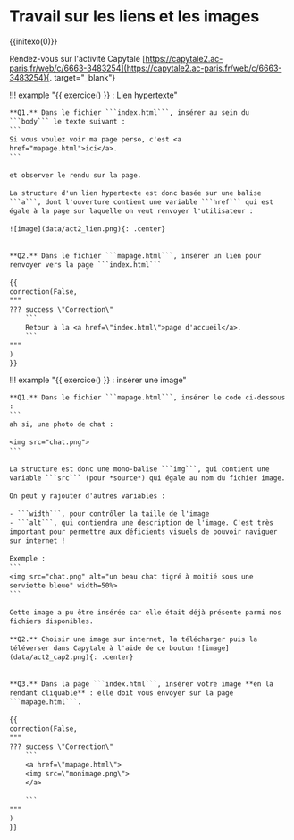 # Travail sur les liens et les images

{{initexo(0)}}

Rendez-vous sur l'activité Capytale [https://capytale2.ac-paris.fr/web/c/6663-3483254](https://capytale2.ac-paris.fr/web/c/6663-3483254){. target="_blank"}



!!! example "{{ exercice() }} : Lien hypertexte"
    
    **Q1.** Dans le fichier ```index.html```, insérer au sein du ```body``` le texte suivant :
    ```
    Si vous voulez voir ma page perso, c'est <a href="mapage.html">ici</a>.
    ``` 
    
    et observer le rendu sur la page.

    La structure d'un lien hypertexte est donc basée sur une balise ```a```, dont l'ouverture contient une variable ```href``` qui est égale à la page sur laquelle on veut renvoyer l'utilisateur :

    ![image](data/act2_lien.png){: .center}
    

    **Q2.** Dans le fichier ```mapage.html```, insérer un lien pour renvoyer vers la page ```index.html```

    {{
    correction(False,
    """
    ??? success \"Correction\" 
        ```
        Retour à la <a href=\"index.html\">page d'accueil</a>.
        ```
    """
    )
    }}  


!!! example "{{ exercice() }} : insérer une image"
    
    **Q1.** Dans le fichier ```mapage.html```, insérer le code ci-dessous :
    ```
    ah si, une photo de chat :

    <img src="chat.png">
    ``` 

    La structure est donc une mono-balise ```img```, qui contient une variable ```src``` (pour *source*) qui égale au nom du fichier image.

    On peut y rajouter d'autres variables :

    - ```width```, pour contrôler la taille de l'image
    - ```alt```, qui contiendra une description de l'image. C'est très important pour permettre aux déficients visuels de pouvoir naviguer sur internet !   

    Exemple :
    ```
    <img src="chat.png" alt="un beau chat tigré à moitié sous une serviette bleue" width=50%>
    ```
    
    Cette image a pu être insérée car elle était déjà présente parmi nos fichiers disponibles. 

    **Q2.** Choisir une image sur internet, la télécharger puis la téléverser dans Capytale à l'aide de ce bouton ![image](data/act2_cap2.png){: .center}
    

    **Q3.** Dans la page ```index.html```, insérer votre image **en la rendant cliquable** : elle doit vous envoyer sur la page ```mapage.html```.

    {{
    correction(False,
    """
    ??? success \"Correction\" 
        ```
        <a href=\"mapage.html\">
        <img src=\"monimage.png\">
        </a>
        
        ```
    """
    )
    }}


